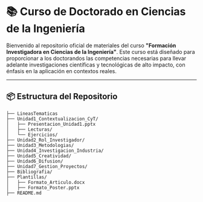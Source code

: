 # 📚 Curso de Doctorado en Ciencias de la Ingeniería

Bienvenido al repositorio oficial de materiales del curso **"Formación Investigadora en Ciencias de la Ingeniería"**. Este curso está diseñado para proporcionar a los doctorandos las competencias necesarias para llevar adelante investigaciones científicas y tecnológicas de alto impacto, con énfasis en la aplicación en contextos reales.

---

## 📦 Estructura del Repositorio

```plaintext
├── LineasTematicas
├── Unidad1_Contextualizacion_CyT/
│   ├── Presentacion_Unidad1.pptx
│   ├── Lecturas/
│   └── Ejercicios/
├── Unidad2_Rol_Investigador/
├── Unidad3_Metodologias/
├── Unidad4_Investigacion_Industria/
├── Unidad5_Creatividad/
├── Unidad6_Difusion/
├── Unidad7_Gestion_Proyectos/
├── Bibliografia/
├── Plantillas/
│   ├── Formato_Articulo.docx
│   ├── Formato_Poster.pptx
├── README.md

